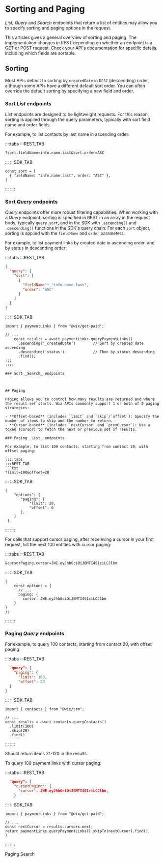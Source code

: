 # Sorting and Paging

_List_, _Query_ and _Search_ endpoints that return a list of entities
may allow you to specify sorting and paging options in the request.

This articles gives a general overview of sorting and paging.
The implementation changes in REST
depending on whether an endpoint is a GET or POST request.
Check your API's documentation for specific details,
including which fields are sortable.

## Sorting

Most APIs default to sorting by `createdDate` in `DESC` (descending) order,
although some APIs have a different default sort order.
You can often override the default sorting by specifying
a new field and order.

### Sort _List_ endpoints

_List_ endpoints are designed to be lightweight requests.
For this reason, sorting is applied through the query parameters,
typically with sort field name and order fields.

For example, to list contacts by last name in ascending order:

::::tabs
:::REST_TAB
```txt
?sort.fieldName=info.name.last&sort.order=ASC
```
:::
:::SDK_TAB
```
const sort = [
  { fieldName: "info.name.last", order: "ASC" },
]
```
:::
::::


### Sort _Query_ endpoints

_Query_ endpoints offer more robust filtering capabilities.
When working with a _Query_ endpoint,
sorting is specified in REST in an array in the request body,
typically `query.sort`, and in the SDK with `.ascending()` and `.descending()` functions in the SDK's query chain. 
For each `sort` object,
sorting is applied with the `fieldName` and `order` parameters.

For example, to list payment links by created date in ascending order, and by status in descending order:

::::tabs
:::REST_TAB
```json
{
  "query": {
    "sort": [
      {
        "fieldName": "info.name.last",
        "order": "ASC"
      }
    ]
  }
}
```
:::
:::SDK_TAB
```
import { paymentLinks } from "@wix/get-paid";

// ...
    const results = await paymentLinks.queryPaymentLinks()
      .ascending('_createdDate')        // Sort by created date ascending
      .descending('status')             // Then by status descending
      .find();
:::
::::

### Sort _Search_ endpoints



## Paging

Paging allows you to control how many results are returned and where the result set starts. Wix APIs commonly support 1 or both of 2 paging strategies:

- **Offset-based** (includes `limit` and `skip`/`offset`): Specify the number of items to skip and the number to return.
- **Cursor-based** (includes `nextCursor` and `prevCursor`): Use a token (cursor) to fetch the next or previous set of results.

### Paging _List_ endpoints

For example, to list 100 contacts, starting from contact 20, with offset paging:

::::tabs
:::REST_TAB
```txt
?limit=100&offset=20
```
:::
:::SDK_TAB
```
{
    "options": {
       "paging": {
           "limit": 20,
           "offset": 0
       },
    }
 }
```
:::
::::

For calls that support cursor paging, after receieving a cursor in your first request, list the next 100 entities with cursor paging:

::::tabs
:::REST_TAB
```txt
&cursorPaging.cursor=JWE.eyJhbGciOiJBMTI4S1ciLCJlbm
```
:::
:::SDK_TAB
```
{
    const options = {
      // ...
      paging: {
        cursor: JWE.eyJhbGciOiJBMTI4S1ciLCJlbm
    }
}
};
```
:::
::::

### Paging _Query_ endpoints

For example, to query 100 contacts, starting from contact 20, with offset paging:

::::tabs
:::REST_TAB
```json
  "query": {
    "paging": {
      "limit": 100, 
      "offset": 20
  }
}
```
:::
:::SDK_TAB
```
import { contacts } from "@wix/crm";

// ...
const results = await contacts.queryContacts()               
  .limit(100)  
  .skip(20)
  .find()
```
:::
::::

Should return items 21-120 in the results.

To query 100 payment links with cursor paging:

::::tabs
:::REST_TAB
```json
  "query": {
    "cursorPaging": {
      "cursor": JWE.eyJhbGciOiJBMTI4S1ciLCJlbm,
    }
```
:::
:::SDK_TAB
```
import { paymentLinks } from "@wix/get-paid";

// ...
const nextCursor = results.cursors.next;
return paymentLinks.queryPaymentLinks().skipTo(nextCursor).find();
}
```
:::
::::

Paging Search 

